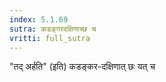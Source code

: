 ```yaml
---
index: 5.1.69
sutra: कडङ्गरदक्षिणाच्छ च
vritti: full_sutra
---
```


"तद् अर्हति" (इति)  कडङ्कर-दक्षिणात् छः यत् च 